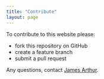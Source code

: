 ```yaml
---
title: "Contribute"
layout: page
---
```


To contribute to this website please:

* fork this repository on GitHub
* create a feature branch
* submit a pull request

Any questions, contact [James Arthur][].

[James Arthur]: mailto:thruflo@gmail.com